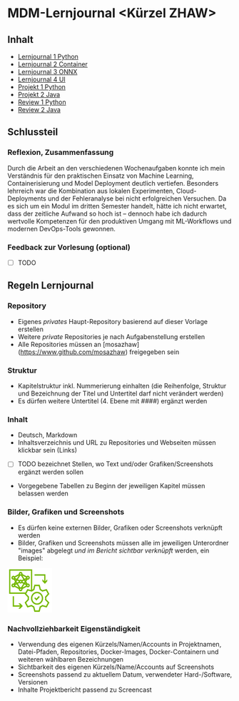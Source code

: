 ﻿# MDM-Lernjournal <Kürzel ZHAW>

## Inhalt

* [Lernjournal 1 Python](lernjournal1-python/README.md)
* [Lernjournal 2 Container](lernjournal2-container/README.md)
* [Lernjournal 3 ONNX](lernjournal3-onnx/README.md)
* [Lernjournal 4 UI](lernjournal4-ui/README.md)
* [Projekt 1 Python](projekt1-python/README.md)
* [Projekt 2 Java](projekt2-java/README.md)
* [Review 1 Python](review1-python/README.md)
* [Review 2 Java](review2-java/README.md)

## Schlussteil

### Reflexion, Zusammenfassung

 Durch die Arbeit an den verschiedenen Wochenaufgaben konnte ich mein Verständnis für den praktischen Einsatz von Machine Learning, Containerisierung und Model Deployment deutlich vertiefen. Besonders lehrreich war die Kombination aus lokalen Experimenten, Cloud-Deployments und der Fehleranalyse bei nicht erfolgreichen Versuchen. Da es sich um ein Modul im dritten Semester handelt, hätte ich nicht erwartet, dass der zeitliche Aufwand so hoch ist – dennoch habe ich dadurch wertvolle Kompetenzen für den produktiven Umgang mit ML-Workflows und modernen DevOps-Tools gewonnen.

### Feedback zur Vorlesung (optional)

* [ ] TODO

## Regeln Lernjournal

### Repository
* Eigenes *privates* Haupt-Repository basierend auf dieser Vorlage erstellen
* Weitere *private* Repositories je nach Aufgabenstellung erstellen
* Alle Repositories müssen an [mosazhaw] (https://www.github.com/mosazhaw) freigegeben sein

### Struktur
* Kapitelstruktur inkl. Nummerierung einhalten (die Reihenfolge, Struktur und Bezeichnung der Titel und Untertitel darf nicht verändert werden)
* Es dürfen weitere Untertitel (4. Ebene mit ####) ergänzt werden

### Inhalt
* Deutsch, Markdown
* Inhaltsverzeichnis und URL zu Repositories und Webseiten müssen klickbar sein (Links)
* [ ] TODO bezeichnet Stellen, wo Text und/oder Grafiken/Screenshots ergänzt werden sollen
* Vorgegebene Tabellen zu Beginn der jeweiligen Kapitel müssen belassen werden

### Bilder, Grafiken und Screenshots
* Es dürfen keine externen Bilder, Grafiken oder Screenshots verknüpft werden
* Bilder, Grafiken und Screenshots müssen alle im jeweiligen Unterordner "images" abgelegt *und im Bericht sichtbar verknüpft* werden, ein Beispiel:

<img src="images/mdm.png" alt="DevOpsLogo" width="100" height="100">

### Nachvollziehbarkeit Eigenständigkeit

* Verwendung des eigenen Kürzels/Namen/Accounts in Projektnamen, Datei-Pfaden, Repositories, Docker-Images, Docker-Containern und weiteren wählbaren Bezeichnungen
* Sichtbarkeit des eigenen Kürzels/Name/Accounts auf Screenshots
* Screenshots passend zu aktuellem Datum, verwendeter Hard-/Software, Versionen
* Inhalte Projektbericht passend zu Screencast


